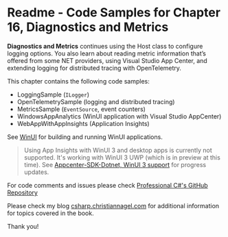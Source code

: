 # Readme - Code Samples for Chapter 16, Diagnostics and Metrics

**Diagnostics and Metrics** continues using the Host class to configure logging options. You also learn about reading metric information that’s offered from some NET providers, using Visual Studio App Center, and extending logging for distributed tracing with OpenTelemetry.

This chapter contains the following code samples:

* LoggingSample (`ILogger`)
* OpenTelemetrySample (logging and distributed tracing)
* MetricsSample (`EventSource`, event counters)
* WindowsAppAnalytics (WinUI application with Visual Studio AppCenter)
* WebAppWithAppInsights (Application Insights)

See [WinUI](../../WinUI.md) for building and running WinUI applications.

> Using App Insights with WinUI 3 and desktop apps is currently not supported. It's working with WinUI 3 UWP (which is in preview at this time). See [Appcenter-SDK-Dotnet, WinUI 3 support](https://github.com/microsoft/appcenter-sdk-dotnet/issues/1523) for progress updates.

For code comments and issues please check [Professional C#'s GitHub Repository](https://github.com/ProfessionalCSharp/ProfessionalCSharp2021)

Please check my blog [csharp.christiannagel.com](https://csharp.christiannagel.com "csharp.christiannagel.com") for additional information for topics covered in the book.

Thank you!